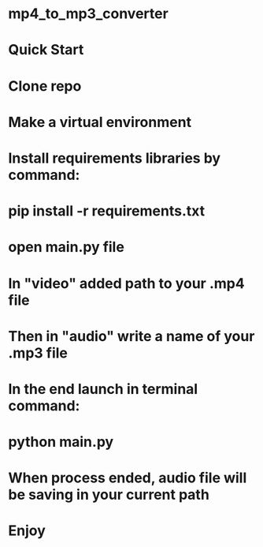 # mp4_to_mp3_converter

# Quick Start

# Clone repo

# Make a virtual environment

# Install requirements libraries by command:
# pip install -r requirements.txt

# open main.py file

# In "video" added path to your .mp4 file

# Then in "audio" write a name of your .mp3 file

# In the end launch in terminal command:
# python main.py
# When process ended, audio file will be saving in your current path
# Enjoy